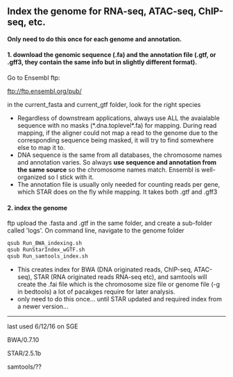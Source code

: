## Index the genome for RNA-seq, ATAC-seq, ChIP-seq, etc.

**Only need to do this once for each genome and annotation.**

#### 1. download the genomic sequence (.fa) and the annotation file (.gtf, or .gff3, they contain the same info but in slightly different format).
Go to Ensembl ftp:   

ftp://ftp.ensembl.org/pub/

in the current_fasta and current_gtf folder, look for the right species
- Regardless of downstream applications, always use ALL the avaialable sequence with no masks (\*.dna.toplevel\*.fa) for mapping. During read mapping, if the aligner could not map a read to the genome due to the corresponding sequence being masked, it will try to find somewhere else to map it to.
- DNA sequence is the same from all databases, the chromosome names and annotation varies. So always **use sequence and annotation from the same source** so the chromosome names match. Ensembl is well-organized so I stick with it.
- The annotation file is usually only needed for counting reads per gene, which STAR does on the fly while mapping. It takes both .gtf and .gff3


#### 2. index the genome
ftp upload the .fasta and .gtf in the same folder, and create a sub-folder called 'logs'. On command line, navigate to the genome folder
```bash
qsub Run_BWA_indexing.sh
qsub RunStarIndex_wGTF.sh
qsub Run_samtools_index.sh
```
- This creates index for BWA (DNA originated reads, ChIP-seq, ATAC-seq), STAR (RNA originated reads RNA-seq etc), and samtools will create the .fai file which is the chromosome size file or genome file (-g in bedtools) a lot of pacakges require for later analysis.
- only need to do this once... until STAR updated and required index from a newer version...


---------------
last used 6/12/16 on SGE

BWA/0.7.10

STAR/2.5.1b

samtools/??
